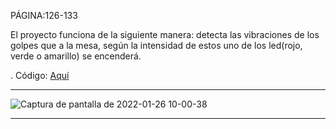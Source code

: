 PÁGINA:126-133

El proyecto funciona de la siguiente manera:
detecta las vibraciones de los golpes que a la mesa, según la intensidad de estos uno de los led(rojo, verde o amarillo) se encenderá.

. Código: [Aquí](https://github.com/jjksimp/arduino/blob/main/cerrojo_de_puerta.ino)

-------
![Captura de pantalla de 2022-01-26 10-00-38](https://user-images.githubusercontent.com/90753482/151136850-07ecfa90-30ba-4c3a-ba8b-1b709590cfdc.png)

-------

